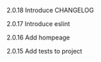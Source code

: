 2.0.18
Introduce CHANGELOG

2.0.17
Introduce eslint

2.0.16
Add hompeage

2.0.15
Add tests to project
